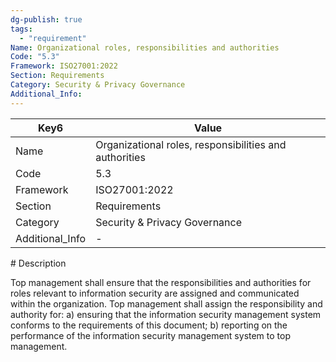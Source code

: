 ```yaml
---
dg-publish: true
tags:
  - "requirement"
Name: Organizational roles, responsibilities and authorities
Code: "5.3"
Framework: ISO27001:2022
Section: Requirements
Category: Security & Privacy Governance
Additional_Info: 
---
```


<div><table class="dataview table-view-table"><thead class="table-view-thead"><tr class="table-view-tr-header"><th class="table-view-th"><span>Key</span><span class="dataview small-text">6</span></th><th class="table-view-th"><span>Value</span></th></tr></thead><tbody class="table-view-tbody"><tr><td><span>Name</span></td><td><span>Organizational roles, responsibilities and authorities</span></td></tr><tr><td><span>Code</span></td><td><span>5.3</span></td></tr><tr><td><span>Framework</span></td><td><span>ISO27001:2022</span></td></tr><tr><td><span>Section</span></td><td><span>Requirements</span></td></tr><tr><td><span>Category</span></td><td><span>Security &amp; Privacy Governance</span></td></tr><tr><td><span>Additional_Info</span></td><td><span>-</span></td></tr></tbody></table></div>
# Description

Top management shall ensure that the responsibilities and authorities for roles relevant to information security are assigned and communicated within the organization. 
Top management shall assign the responsibility and authority for: 
a) ensuring that the information security management system conforms to the requirements of this document; 
b) reporting on the performance of the information security management system to top management.
